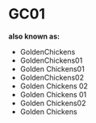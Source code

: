 # GC01

**also known as:**
- GoldenChickens
- GoldenChickens01
- Golden Chickens01
- GoldenChickens02
- Golden Chickens 02
- Golden Chickens 01
- Golden Chickens02
- Golden Chickens
